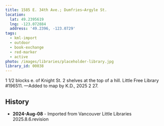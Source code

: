 ```yaml
---
title: 1585 E. 34th Ave.; Dumfries—Argyle St.
location:
  lat: 49.2395619
  lng: -123.072884
  address: '49.2396, -123.0729'
tags:
  - kml-import
  - outdoor
  - book-exchange
  - red-marker
  - active
photo: /images/libraries/placeholder-library.jpg
library_id: 00038
---
```

1 1/2 blocks e. of Knight St.
2 shelves at the top of a hill.
Little Free Library #196511.
—Added to map by K.D., 2025 2 27.

## History
- **2024-Aug-08** - Imported from Vancouver Little Libraries 2025.8.6.revision
